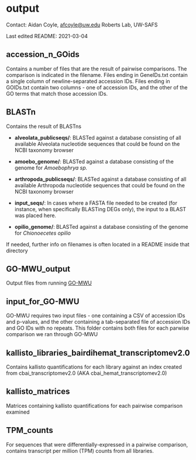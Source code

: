 # output

Contact: Aidan Coyle, afcoyle@uw.edu
Roberts Lab, UW-SAFS

Last edited README: 2021-03-04

## accession_n_GOids

Contains a number of files that are the result of pairwise comparisons. The comparison is indicated in the filename. Files ending in GeneIDs.txt contain a single column of newline-separated accession IDs. Files ending in GOIDs.txt contain two columns - one of accession IDs, and the other of the GO terms that match those accession IDs.

## BLASTn

Contains the result of BLASTns

- **alveolata_publicseqs/**: BLASTed against a database consisting of all available Alveolata nucleotide sequences that could be found on the NCBI taxonomy browser

- **amoebo_genome/**: BLASTed against a database consisting of the genome for _Amoebophrya sp._

- **arthropoda_publicseqs/**: BLASTed against a database consisting of all available Arthropoda nucleotide sequences that could be found on the NCBI taxonomy browser

- **input_seqs/**: In cases where a FASTA file needed to be created (for instance, when specifically BLASTing DEGs only), the input to a BLAST was placed here. 

- **opilio_genome/**: BLASTed against a database consisting of the genome for _Chionoecetes opilio_

If needed, further info on filenames is often located in a README inside that directory

## GO-MWU_output

Output files from running [GO-MWU](https://github.com/z0on/GO_MWU)

## input_for_GO-MWU

GO-MWU requires two input files - one containing a CSV of accession IDs and p-values, and the other containing a tab-separated file of accession IDs and GO IDs with no repeats. This folder contains both files for each parwise comparison we ran through GO-MWU

## kallisto_libraries_bairdihemat_transcriptomev2.0

Contains kallisto quantifications for each library against an index created from cbai_transcriptomev2.0 (AKA cbai_hemat_transcriptomev2.0)

## kallisto_matrices

Matrices containing kallisto quantifications for each pairwise comparison examined

## TPM_counts

For sequences that were differentially-expressed in a pairwise comparison, contains transcript per million (TPM) counts from all libraries.
